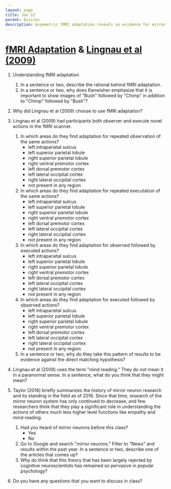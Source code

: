 ```yaml
---
layout: page
title: Jan 12
parent: Quizzes
description: Asymmetric fMRI adaptation reveals no evidence for mirror neurons in humans
---
```



# [fMRI Adaptation](https://nancysbraintalks.mit.edu/video/functional-mri-adaptation) & [Lingnau et al (2009)](https://www.pnas.org/doi/epdf/10.1073/pnas.0902262106)

1. Understanding fMRI adaptation
    1. In a sentence or two, describe the rational behind fMRI adaptation.
    2. In a sentence or two, why does Kanwisher emphasize that it is important to show images of "Bush" followed by "Chimp" in addition to "Chimp" followed by "Bush"? 

2. Why did Lingnau et al (2009) choose to use fMRI adaptation? 

3. Lingnau et al (2009) had participants both observer and execute novel actions in the fMRI scanner. 
    1. In which areas do they find adaptation for repeated observation of the same actions?
        - left intraparietal sulcus
        - left superior parietal lobule
        - right superior parietal lobule
        - right ventral premotor cortex
        - left dorsal premotor cortex 
        - left lateral occipital cortex
        - right lateral occipital cortex 
        - not present in any region
    2. In which areas do they find adaptation for repeated executation of the same actions?
        - left intraparietal sulcus
        - left superior parietal lobule
        - right superior parietal lobule
        - right ventral premotor cortex
        - left dorsal premotor cortex 
        - left lateral occipital cortex
        - right lateral occipital cortex 
        - not present in any region
    3. In which areas do they find adaptation for observed followed by executed actions?
        - left intraparietal sulcus
        - left superior parietal lobule
        - right superior parietal lobule
        - right ventral premotor cortex
        - left dorsal premotor cortex 
        - left lateral occipital cortex
        - right lateral occipital cortex 
        - not present in any region
    4. In which areas do they find adaptation for executed followed by observed actions?
        - left intraparietal sulcus
        - left superior parietal lobule
        - right superior parietal lobule
        - right ventral premotor cortex
        - left dorsal premotor cortex 
        - left lateral occipital cortex
        - right lateral occipital cortex 
        - not present in any region
    5. In a sentence or two, why do they take this pattern of results to be evidence against the direct matching hypothesis?

4. Lingnau et al (2009) uses the term "mind reading." They do *not* mean it in a paranormal sense. In a sentence, what do you think that they might mean? 

5. Taylor (2016) briefly summarizes the history of mirror neuron research and its standing in the field as of 2016. Since that time, research of the mirror neuron system has only continued to decrease, and few researchers think that they play a significant role in understanding the actions of others much less higher level functions like empathy and mind reading.
    1. Had you heard of mirror neurons before this class? 
        - Yes
        - No
    2. Go to Google and search "mirror neurons." Filter to "News" and results within the past year. In a sentence or two, describe one of the articles that comes up? 
    3. Why do think that this theory that has been largely rejected by cognitive neuroscientists has remained so pervasive in popular psychology? 

6. Do you have any questions that you want to discuss in class? 
